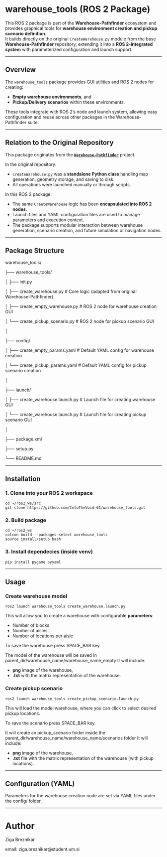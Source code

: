 # warehouse_tools (ROS 2 Package)

This ROS 2 package is part of the **Warehouse-Pathfinder** ecosystem and provides graphical tools for **warehouse environment creation and pickup scenario definition**.  
It builds directly on the original `CreateWarehouse.py` module from the base **Warehouse-Pathfinder** repository, extending it into a **ROS 2-integrated system** with parameterized configuration and launch support.

---

## Overview

The `warehouse_tools` package provides GUI utilities and ROS 2 nodes for creating:
- **Empty warehouse environments**, and  
- **Pickup/Delivery scenarios** within these environments.

These tools integrate with ROS 2’s node and launch system, allowing easy configuration and reuse across other packages in the Warehouse-Pathfinder suite.

---

## Relation to the Original Repository

This package originates from the **[`Warehouse-Pathfinder`](https://github.com/IntoTheVoid-61/Warehouse-Pathfinder)** project.

In the original repository:
- `CreateWarehouse.py` was a **standalone Python class** handling map generation, geometry storage, and saving to disk.
- All operations were launched manually or through scripts.

In this ROS 2 package:
- The same `CreateWarehouse` logic has been **encapsulated into ROS 2 nodes**.
- Launch files and YAML configuration files are used to manage parameters and execution context.
- The package supports modular interaction between warehouse generation, scenario creation, and future simulation or navigation nodes.

---

## Package Structure

<p>warehouse_tools/
<p>├── warehouse_tools/
<p>│ ├── init.py
<p>│ ├── create_warehouse.py # Core logic (adapted from original Warehouse-Pathfinder)
<p>│ ├── create_empty_warehouse.py # ROS 2 node for warehouse creation GUI
<p>│ └── create_pickup_scenario.py # ROS 2 node for pickup scenario GUI
<p>│
<p>├── config/
<p>│ ├──  create_empty_params.yaml # Default YAML config for warehouse creation
<p>│ └──  create_pickup_params.yaml # Default YAML config for pickup scenario creation
<p>│
<p>├── launch/
<p>│ ├── create_warehouse.launch.py # Launch file for creating warehouse GUI
<p>│ └── create_warehouse.launch.py # Launch file for creating pickup scenario GUI
<p>│
<p>├── package.xml
<p>├── setup.py
<p>└── README.md

---

## Installation

### 1. Clone into your ROS 2 workspace
    cd ~/ros2_ws/src
    git clone https://github.com/IntoTheVoid-61/warehouse_tools.git

### 2. Build package
    cd ~/ros2_ws
    colcon build --packages-select warehouse_tools
    source install/setup.bash

### 3. Install dependecies (inside venv)
    pip install pygame pyyaml

---

## Usage

### Create warehouse model
    ros2 launch warehouse_tools create_warehouse.launch.py

This will allow you to create a warehouse with configurable **parameters**:
 - Number of blocks
 - Number of aisles
 - Number of locations per aisle

<p>To save the warehouse press SPACE_BAR key.
<p>The model of the warehouse will be saved in parent_dir/warehouse_name/warehouse_name_empty 
It will include:

- **png** image of the warehouse,
- **.txt** with the matrix representation of the warehouse.

### Create pickup scenario
    ros2 launch warehouse_tools create_pickup_scenario.launch.py

<p>This will load the model warehouse, where you can click to select desired pickup locations.

<p>To save the scenario press SPACE_BAR key.
<p>It will create an pickup_scenario folder inside the parent_dir/warehouse_name/warehouse_name/scenarios folder
It will include:

- **png** image of the warehouse,
- **.txt** file with the matrix representation of the warehouse (with pickup locations).

---

## Configuration (YAML)
<p>Parameters for the warehouse creation node are set via YAML files under the config/ folder.

---

# Author

<p> Ziga Breznikar
<p> email: ziga.breznikar@student.um.si




    




